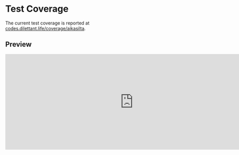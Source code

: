 # Test Coverage

The current test coverage is reported at <a href="https://codes.dilettant.life/coverage/aikasilta/" target="coverage">codes.dilettant.life/coverage/aikasilta</a>.

## Preview

<iframe width="800px" height="300px" style="border: 0px;" src="https://codes.dilettant.life/coverage/aikasilta/"></iframe>
